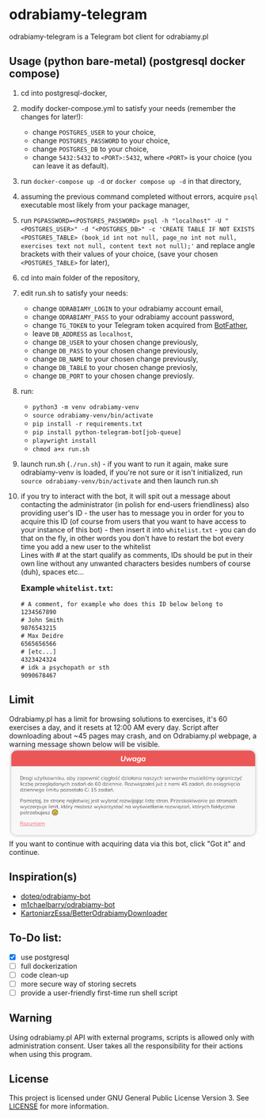 # odrabiamy-telegram
odrabiamy-telegram is a Telegram bot client for odrabiamy.pl

## Usage (python bare-metal) (postgresql docker compose)
<!-- 1. Setup a PostgreSQL server: -->
<!-- 1. Use PostgreSQL docker compose (linux)<br> -->
1. cd into postgresql-docker,
2. modify docker-compose.yml to satisfy your needs (remember the changes for later!):
    - change `POSTGRES_USER` to your choice,
    - change `POSTGRES_PASSWORD` to your choice,
    - change `POSTGRES_DB` to your choice,
    - change `5432:5432` to `<PORT>:5432`, where `<PORT>` is your choice (you can leave it as default).
3. run `docker-compose up -d` or `docker compose up -d` in that directory,
4. assuming the previous command completed without errors, acquire `psql` executable most likely from your package manager,
5. run `PGPASSWORD=<POSTGRES_PASSWORD> psql -h "localhost" -U "<POSTGRES_USER>" -d "<POSTGRES_DB>" -c 'CREATE TABLE IF NOT EXISTS <POSTGRES_TABLE> (book_id int not null, page_no int not null, exercises text not null, content text not null);'` and replace angle brackets with their values of your choice, (save your chosen `<POSTGRES_TABLE>` for later),
6. cd into main folder of the repository,
7. edit run.sh to satisfy your needs:
    - change `ODRABIAMY_LOGIN` to your odrabiamy account email,
    - change `ODRABIAMY_PASS` to your odrabiamy account password,
    - change `TG_TOKEN` to your Telegram token acquired from [BotFather](https://t.me/@BotFather "BotFather"),
    - leave `DB_ADDRESS` as `localhost`,
    - change `DB_USER` to your chosen change previously,
    - change `DB_PASS` to your chosen change previously,
    - change `DB_NAME` to your chosen change previously,
    - change `DB_TABLE` to your chosen change previosly,
    - change `DB_PORT` to your chosen change previosly.
8. run:
    - `python3 -m venv odrabiamy-venv`
    - `source odrabiamy-venv/bin/activate`
    - `pip install -r requirements.txt`
    - `pip install python-telegram-bot[job-queue]`
    - `playwright install`
    - `chmod a+x run.sh`
9. launch run.sh (`./run.sh`) - if you want to run it again, make sure odrabiamy-venv is loaded, if you're not sure or it isn't initialized, run `source odrabiamy-venv/bin/activate` and then launch run.sh
10. if you try to interact with the bot, it will spit out a message about contacting the administrator (in polish for end-users friendliness) also providing user's ID - the user has to message you in order for you to acquire this ID (of course from users that you want to have access to your instance of this bot) - then insert it into `whitelist.txt` - you can do that on the fly, in other words you don't have to restart the bot every time you add a new user to the whitelist<br>Lines with # at the start qualify as comments, IDs should be put in their own line without any unwanted characters besides numbers of course (duh), spaces etc...<h3 style="margin:0;padding:0;">Example `whitelist.txt`:</h3>
    ```
    # A comment, for example who does this ID below belong to
    1234567890
    # John Smith
    9876543215
    # Max Deidre
    6565656566
    # [etc...]
    4323424324
    # idk a psychopath or sth
    9090678467
    ```


    <!-- !["postgresql table config"](https://raw.githubusercontent.com/NetMan134/odrabiamy-telegram/master/postgresql-table.png "postgresql table config")<br> -->
<!-- 3. Set environment variables:
    * `ODRABIAMY_LOGIN`,
    * `ODRABIAMY_PASS`,
    * `TELEGRAM_BOT_TOKEN`,
    * `DB_ADDRESS`,
    * `DB_USER`,
    * `DB_PASS`,
    * `DB_NAME`
4. Run the script! (`python odrabiamy-bot-telegram.py`) -->
<!--
## Usage with docker-compose (not recommended FOR NOW, need to check this later)
1. Edit docker-compose.yml, set environment variables:
    * `ODRABIAMY_LOGIN`,
    * `ODRABIAMY_PASS`,
    * `TELEGRAM_BOT_TOKEN`,
    * `DB_ADDRESS`,
    * `DB_USER`,
    * `DB_PASS`,
    * `DB_NAME`
2. Run docker-compose `docker-compose up` (need to check this later) -->

## Limit
Odrabiamy.pl has a limit for browsing solutions to exercises, it's 60 exercises a day, and it resets at 12:00 AM every day.
Script after downloading about ~45 pages may crash, and on Odrabiamy.pl webpage, a warning message shown below will be visible.<br>
!["odrabiamy.pl warning message"](https://raw.githubusercontent.com/NetMan134/odrabiamy-telegram/master/warning.png "odrabiamy.pl warning message")<br>
If you want to continue with acquiring data via this bot, click "Got it" and continue.

## Inspiration(s)
* [doteq/odrabiamy-bot](https://github.com/doteq/odrabiamy-bot "doteq/odrabiamy-bot")
* [m1chaelbarry/odrabiamy-bot](https://github.com/m1chaelbarry/odrabiamy-bot "m1chaelbarry/odrabiamy-bot")
* [KartoniarzEssa/BetterOdrabiamyDownloader](https://github.com/KartoniarzEssa/BetterOdrabiamyDownloader "KartoniarzEssa/BetterOdrabiamyDownloader")

## To-Do list:
- [X] use postgresql
- [ ] full dockerization
- [ ] code clean-up
- [ ] more secure way of storing secrets
- [ ] provide a user-friendly first-time run shell script

## Warning
Using odrabiamy.pl API with external programs, scripts is allowed only with administration consent.
User takes all the responsibility for their actions when using this program.

## License
This project is licensed under GNU General Public License Version 3.
See [LICENSE](https://github.com/NetMan134/odrabiamy-telegram/blob/master/LICENSE) for more information.
